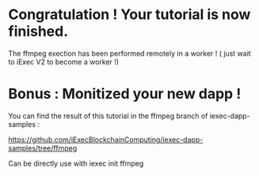 # Congratulation ! Your tutorial is now finished.


The ffmpeg exection has been performed remotely in a worker ! ( just wait to iExec V2 to become a worker !)


# Bonus : Monitized your new dapp !

You can find the result of this tutorial in the ffmpeg branch of iexec-dapp-samples :

https://github.com/iExecBlockchainComputing/iexec-dapp-samples/tree/ffmpeg

Can be directly use with iexec init ffmpeg